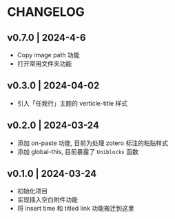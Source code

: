 # CHANGELOG

## v0.7.0 | 2024-4-6

- Copy image path 功能
- 打开常用文件夹功能

## v0.3.0 | 2024-04-02

- 引入「任我行」主题的 verticle-title 样式

## v0.2.0 | 2024-03-24

- 添加 on-paste 功能, 目前为处理 zotero 标注的粘贴样式
- 添加 global-this, 目前暴露了 `Uniblocks` 函数

## v0.1.0 | 2024-03-24

- 初始化项目
- 实现插入空白附件功能
- 将 insert time 和 titled link 功能搬迁到这里

